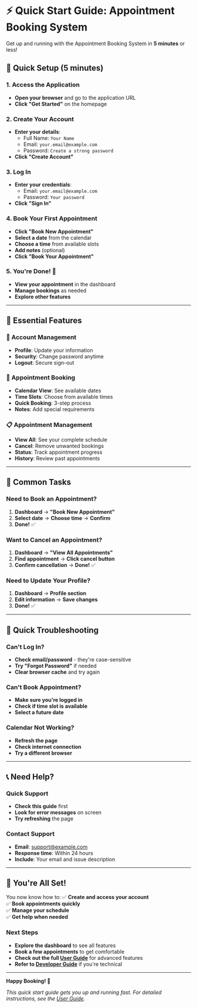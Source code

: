 # ⚡ Quick Start Guide: Appointment Booking System

Get up and running with the Appointment Booking System in **5 minutes** or less!

## 🚀 Quick Setup (5 minutes)

### 1. Access the Application
- **Open your browser** and go to the application URL
- **Click "Get Started"** on the homepage

### 2. Create Your Account
- **Enter your details**:
  - Full Name: `Your Name`
  - Email: `your.email@example.com`
  - Password: `Create a strong password`
- **Click "Create Account"**

### 3. Log In
- **Enter your credentials**:
  - Email: `your.email@example.com`
  - Password: `Your password`
- **Click "Sign In"**

### 4. Book Your First Appointment
- **Click "Book New Appointment"**
- **Select a date** from the calendar
- **Choose a time** from available slots
- **Add notes** (optional)
- **Click "Book Your Appointment"**

### 5. You're Done! 🎉
- **View your appointment** in the dashboard
- **Manage bookings** as needed
- **Explore other features**

---

## 📱 Essential Features

### 🔐 Account Management
- **Profile**: Update your information
- **Security**: Change password anytime
- **Logout**: Secure sign-out

### 📅 Appointment Booking
- **Calendar View**: See available dates
- **Time Slots**: Choose from available times
- **Quick Booking**: 3-step process
- **Notes**: Add special requirements

### 📋 Appointment Management
- **View All**: See your complete schedule
- **Cancel**: Remove unwanted bookings
- **Status**: Track appointment progress
- **History**: Review past appointments

---

## 🎯 Common Tasks

### Need to Book an Appointment?
1. **Dashboard** → **"Book New Appointment"**
2. **Select date** → **Choose time** → **Confirm**
3. **Done!** ✅

### Want to Cancel an Appointment?
1. **Dashboard** → **"View All Appointments"**
2. **Find appointment** → **Click cancel button**
3. **Confirm cancellation** → **Done!** ✅

### Need to Update Your Profile?
1. **Dashboard** → **Profile section**
2. **Edit information** → **Save changes**
3. **Done!** ✅

---

## 🚨 Quick Troubleshooting

### Can't Log In?
- **Check email/password** - they're case-sensitive
- **Try "Forgot Password"** if needed
- **Clear browser cache** and try again

### Can't Book Appointment?
- **Make sure you're logged in**
- **Check if time slot is available**
- **Select a future date**

### Calendar Not Working?
- **Refresh the page**
- **Check internet connection**
- **Try a different browser**

---

## 📞 Need Help?

### Quick Support
- **Check this guide** first
- **Look for error messages** on screen
- **Try refreshing** the page

### Contact Support
- **Email**: support@example.com
- **Response time**: Within 24 hours
- **Include**: Your email and issue description

---

## 🎉 You're All Set!

You now know how to:
✅ **Create and access your account**  
✅ **Book appointments quickly**  
✅ **Manage your schedule**  
✅ **Get help when needed**  

### Next Steps
- **Explore the dashboard** to see all features
- **Book a few appointments** to get comfortable
- **Check out the full [User Guide](USER_GUIDE.md)** for advanced features
- **Refer to [Developer Guide](DEVELOPER_GUIDE.md)** if you're technical

---

**Happy Booking! 🚀**

*This quick start guide gets you up and running fast. For detailed instructions, see the [User Guide](USER_GUIDE.md).*
